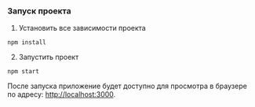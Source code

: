 ### Запуск проекта

1. Установить все зависимости проекта
```
npm install
```

2. Запустить проект
```
npm start
```

После запуска приложение будет доступно для просмотра в браузере по адресу: [http://localhost:3000](http://localhost:3000).
